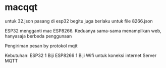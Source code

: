 # macqqt
untuk 32.json pasang di esp32 begitu juga berlaku untuk file 8266.json

ESP32 mengganti mac ESP8266. Keduanya sama-sama menampilkan web, hanyasaja berbeda penggunaan

Pengiriman pesan by protokol mqtt

Kebutuhan:
ESP32 1 Biji
ESP8266 1 Biji
Wifi untuk koneksi internet
Server MQTT
